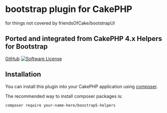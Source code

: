 # bootstrap plugin for CakePHP
for things not covered by friendsOfCake/bootstrapUI

## Ported and integrated from CakePHP 4.x Helpers for Bootstrap
[GitHub](https://github.com/CakePHP-Bootstrap/cakephp4-bootstrap-helpers/tree/master)
[![Software License](https://img.shields.io/badge/license-MIT-brightgreen.svg?style=flat-square)](LICENSE)

## Installation

You can install this plugin into your CakePHP application using [composer](https://getcomposer.org).

The recommended way to install composer packages is:

```
composer require your-name-here/boostrap5-helpers
```
